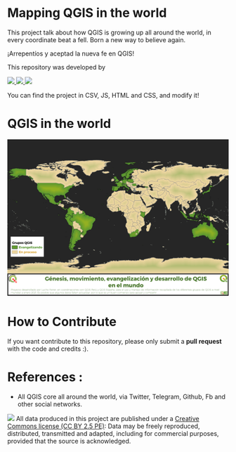 # Mapping QGIS in the world
This project talk about how QGIS is growing up all around the world, in every coordinate beat a fell. Born a new way to believe again.

¡Arrepentíos y aceptad la nueva fe en QGIS!


This repository was developed by
<p>
  <a href="https://twitter.com/quecrees">
  <img src="https://img.shields.io/badge/Lucho%20Ferrer-blue?style=flat" height="20">
  </a>
 <a href="https://github.com/qgispe">
  <img src="https://img.shields.io/badge/QGIS_Perú-%258f01.svg?&style=plastic&logo=qgis&logoColor=white" height="20">
  </a>
  <a href="https://github.com/qgises">
  <img src="https://img.shields.io/badge/QGIS_España-%258f01.svg?&style=plastic&logo=qgis&logoColor=orange" height="20">
  </a>

<p>
You can find the project in CSV, JS, HTML and CSS, and modify it!
  

# QGIS in the world

![img](https://github.com/lefcgis/Mapping-QGIS-world/blob/main/WORLD_H_A4.png?raw=true)


# How to Contribute
If you want contribute to this repository, please only submit a **pull request** with the code and credits :).

# References : 

* All QGIS core all around the world, via Twitter, Telegram, Github, Fb and other social networks.

![](https://github.com/barja8/Friends/blob/master/QGIS/Img/icons/istat88x31.png?raw=true) All data produced in this project are published under a [Creative Commons license (CC BY 2.5 PE)]((https://creativecommons.org/share-your-work/)): Data may be freely reproduced, distributed, transmitted and adapted, including for commercial purposes, provided that the source is acknowledged.

